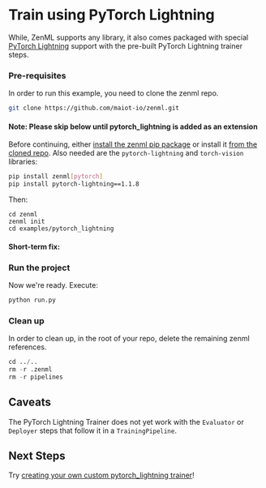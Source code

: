 # Train using PyTorch Lightning
While, ZenML supports any library, it also comes packaged with special [PyTorch Lightning](https://pytorch_lightning.org/) support with 
the pre-built PyTorch Lightning trainer steps.


### Pre-requisites
In order to run this example, you need to clone the zenml repo.

```bash
git clone https://github.com/maiot-io/zenml.git
```

#### Note: Please skip below until pytorch_lightning is added as an extension
Before continuing, either [install the zenml pip package](https://docs.zenml.io/getting-started/installation.html) or install it [from the cloned repo](../../zenml/README.md). 
Also needed are the `pytorch-lightning` and `torch-vision` libraries:

```bash
pip install zenml[pytorch]
pip install pytorch-lightning==1.1.8
```

Then:
```
cd zenml
zenml init
cd examples/pytorch_lightning
```

#### Short-term fix:


### Run the project
Now we're ready. Execute:

```bash
python run.py
```


### Clean up
In order to clean up, in the root of your repo, delete the remaining zenml references.

```python
cd ../..
rm -r .zenml
rm -r pipelines
```

## Caveats
The PyTorch Lightning Trainer does not yet work with the `Evaluator` or `Deployer` steps that follow it in a `TrainingPipeline`.

## Next Steps
Try [creating your own custom pytorch_lightning trainer](https://docs.zenml.io/getting-started/creating-custom-logic.html)!